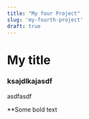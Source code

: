 ```yaml
---
title: "My four Project"
slug: 'my-fourth-project'
draft: true
---
```


# My title


### ksajdlkajasdf

asdfasdf

**Some bold text